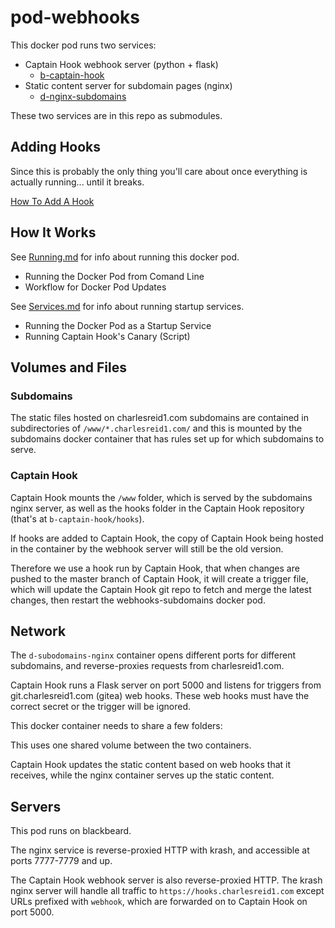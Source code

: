 # pod-webhooks

This docker pod runs two services:

 * Captain Hook webhook server (python + flask)
    * [b-captain-hook](https://git.charlesreid1.com/bots/b-captain-hook)
 * Static content server for subdomain pages (nginx)
    * [d-nginx-subdomains](https://git.charlesreid1.com/docker/d-nginx-subdomains)

 These two services are in this repo as submodules.

## Adding Hooks

Since this is probably the only thing you'll care about once everything
is actually running... until it breaks.

[How To Add A Hook](/Adding.md)


## How It Works

See [Running.md](/Running.md) for info about running this docker pod.

* Running the Docker Pod from Comand Line
* Workflow for Docker Pod Updates

See [Services.md](/Services.md) for info about running startup services.

* Running the Docker Pod as a Startup Service
* Running Captain Hook's Canary (Script)

## Volumes and Files

### Subdomains

The static files hosted on charlesreid1.com subdomains are contained in
subdirectories of `/www/*.charlesreid1.com/` and this is
mounted by the subdomains docker container that has rules
set up for which subdomains to serve.

### Captain Hook

Captain Hook mounts the `/www` folder, which is served by the subdomains
nginx server, as well as the hooks folder in the Captain Hook repository
(that's at `b-captain-hook/hooks`).

If hooks are added to Captain Hook, the copy of Captain Hook being hosted
in the container by the webhook server will still be the old version.

Therefore we use a hook run by Captain Hook, that when changes are pushed
to the master branch of Captain Hook, it will create a trigger file,
which will update the Captain Hook git repo to fetch and merge the
latest changes, then restart the webhooks-subdomains docker pod.


## Network

The `d-subodomains-nginx` container opens different ports for different
subdomains, and reverse-proxies requests from charlesreid1.com.

Captain Hook runs a Flask server on port 5000 and listens for triggers
from git.charlesreid1.com (gitea) web hooks. These web hooks must have 
the correct secret or the trigger will be ignored.





This docker container needs to share a few folders:

This uses one shared volume between the two containers.

Captain Hook updates the static content based on web hooks that it receives,
while the nginx container serves up the static content.

## Servers 

This pod runs on blackbeard.

The nginx service is reverse-proxied HTTP with krash,
and accessible at ports 7777-7779 and up.

The Captain Hook webhook server is also reverse-proxied HTTP.
The krash nginx server will handle all traffic to 
`https://hooks.charlesreid1.com` except URLs prefixed
with `webhook`, which are forwarded on to Captain Hook
on port 5000.


